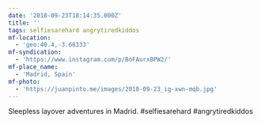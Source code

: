 ```yaml
---
date: '2018-09-23T18:14:35.000Z'
title: ''
tags: selfiesarehard angrytiredkiddos
mf-location:
  - 'geo:40.4,-3.68333'
mf-syndication:
  - 'https://www.instagram.com/p/BoFAurxBPW2/'
mf-place_name:
  - 'Madrid, Spain'
mf-photo:
  - 'https://juanpinto.me/images/2018-09-23_ig-xwn-mqb.jpg'
---
```

Sleepless layover adventures in Madrid. #selfiesarehard #angrytiredkiddos
